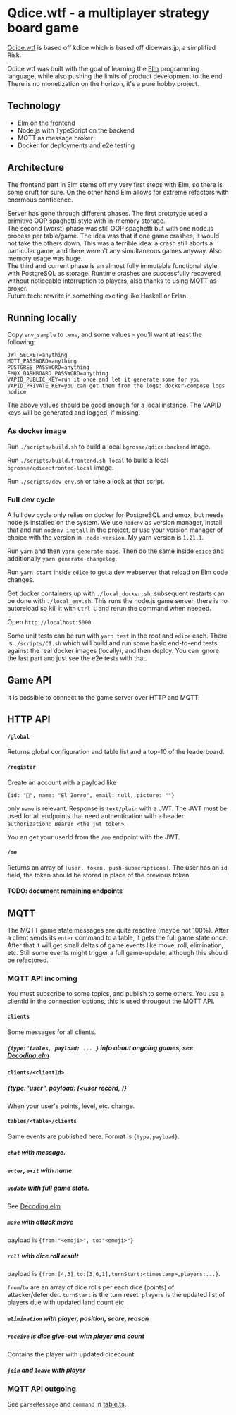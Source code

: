 # Qdice.wtf - a multiplayer strategy board game

[Qdice.wtf](https://qdice.wtf) is based off kdice which is based off dicewars.jp, a simplified Risk.

Qdice.wtf was built with the goal of learning the [Elm](http://elm-lang.org)
programming language, while also pushing the limits of product development to
the end. There is no monetization on the horizon, it's a pure hobby project.

## Technology

* Elm on the frontend
* Node.js with TypeScript on the backend
* MQTT as message broker
* Docker for deployments and e2e testing

## Architecture

The frontend part in Elm stems off my very first steps with Elm, so there is
some cruft for sure. On the other hand Elm allows for extreme refactors with
enormous confidence.

Server has gone through different phases. The first prototype used a primitive
OOP spaghetti style with in-memory storage.  
The second (worst) phase was still OOP spaghetti but with one node.js process
per table/game. The idea was that if one game crashes, it would not take the
others down. This was a terrible idea: a crash still aborts a particular game,
and there weren't any simultaneous games anyway. Also memory usage was huge.  
The third and current phase is an almost fully immutable functional style, with
PostgreSQL as storage. Runtime crashes are successfully recovered without
noticeable interruption to players, also thanks to using MQTT as broker.  
Future tech: rewrite in something exciting like Haskell or Erlan.

## Running locally

Copy `env_sample` to `.env`, and some values - you'll want at least the
following:
```
JWT_SECRET=anything
MQTT_PASSWORD=anything
POSTGRES_PASSWORD=anything
EMQX_DASHBOARD_PASSWORD=anything
VAPID_PUBLIC_KEY=run it once and let it generate some for you
VAPID_PRIVATE_KEY=you can get them from the logs: docker-compose logs nodice
```
The above values should be good enough for a local instance.
The VAPID keys will be generated and logged, if missing.

### As docker image

Run `./scripts/build.sh` to build a local `bgrosse/qdice:backend` image.

Run `./scripts/build.frontend.sh local` to build a local `bgrosse/qdice:fronted-local` image.

Run `./scripts/dev-env.sh` or take a look at that script.

### Full dev cycle

A full dev cycle only relies on docker for PostgreSQL and emqx, but needs
node.js installed on the system. We use `nodenv` as version manager, install
that and run `nodenv install` in the project, or use your version manager of
choice with the version in `.node-version`. My yarn version is `1.21.1`.

Run `yarn` and then `yarn generate-maps`. Then do the same inside `edice` and
additionally `yarn generate-changelog`.

Run `yarn start` inside `edice` to get a dev webserver that reload on Elm code
changes.

Get docker containers up with `./local_docker.sh`, subsequent restarts can be
done with `./local_env.sh`. This runs the node.js game server, there is no
autoreload so kill it with `Ctrl-C` and rerun the command when needed.

Open `http://localhost:5000`.

Some unit tests can be run with `yarn test` in the root and `edice` each.
There is `./scripts/CI.sh` which will build and run some basic end-to-end tests
against the real docker images (locally), and then deploy. You can ignore the
last part and just see the e2e tests with that.

## Game API

It is possible to connect to the game server over HTTP and MQTT.

## HTTP API

#### `/global`

Returns global configuration and table list and a top-10 of the leaderboard.

#### `/register`

Create an account with a payload like

```{id: "💩", name: "El Zorro", email: null, picture: ""}```

only `name` is relevant. Response is `text/plain` with a JWT. The JWT must be
used for all endpoints that need authentication with a header:
`authorization: Bearer <the jwt token>`.

You an get your userId from the `/me` endpoint with the JWT.

#### `/me`

Returns an array of `[user, token, push-subscriptions]`. The user has an `id`
field, the token should be stored in place of the previous token.

#### TODO: document remaining endpoints

## MQTT

The MQTT game state messages are quite reactive (maybe not 100%). After a client
sends its `enter` command to a table, it gets the full game state once. After
that it will get small deltas of game events like move, roll, elimination, etc.
Still some events might trigger a full game-update, although this should be
refactored.

### MQTT API incoming

You must subscribe to some topics, and publish to some others. You use a
clientId in the connection options, this is used througout the MQTT API.

#### `clients`

Some messages for all clients.

##### `{type:"tables, payload: ... }` info about ongoing games, see [Decoding.elm](edice/src/Backend/Decoding.elm#L307)

#### `clients/<clientId>`

##### {type:"user", payload: [<user record, <new token>]}

When your user's points, level, etc. change.

#### `tables/<table>/clients`

Game events are published here. Format is `{type,payload}`.

##### `chat` with message.

##### `enter`, `exit` with name.

##### `update` with full game state.

See [Decoding.elm](edice/src/Backend/Decoding.elm#L121)

##### `move` with attack move

payload is `{from:"<emoji>", to:"<emoji>"}`

##### `roll` with dice roll result

payload is `{from:[4,3],to:[3,6,1],turnStart:<timestamp>,players:...}`.

`from`/`to` are an array of dice rolls per each dice (points) of
attacker/defender.  `turnStart` is the turn reset. `players` is the updated list
of players due with updated land count etc.

##### `elimination` with player, position, score, reason

##### `receive` is dice give-out with player and count

Contains the player with updated dicecount

##### `join` and `leave` with player

### MQTT API outgoing

See `parseMessage` and `command` in [table.ts](table.ts#L155).

